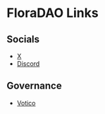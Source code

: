 # FloraDAO Links
## Socials
- [X](https://x.com/FloraArtDAO)
- [Discord](https://discord.gg/x7GgNs4sQQ)
## Governance
- [Votico](https://app.voti.co/timeline/67bf2b6c9d1a7b07c6e9b5d7)
